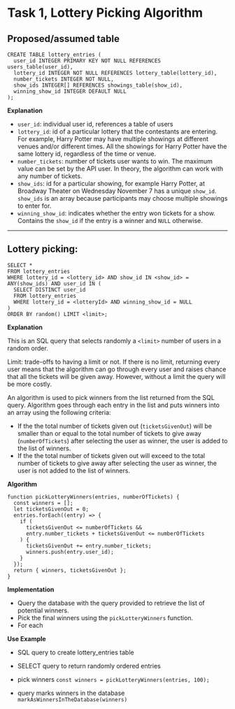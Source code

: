 # Task 1, Lottery Picking Algorithm

## Proposed/assumed table

```
CREATE TABLE lottery_entries (
  user_id INTEGER PRIMARY KEY NOT NULL REFERENCES users_table(user_id),
  lottery_id INTEGER NOT NULL REFERENCES lottery_table(lottery_id),
  number_tickets INTEGER NOT NULL,
  show_ids INTEGER[] REFERENCES showings_table(show_id),
  winning_show_id INTEGER DEFAULT NULL
);

```

**Explanation**

- `user_id`: individual user id, references a table of users
- `lottery_id`: id of a particular lottery that the contestants are entering. For example, Harry Potter may have multiple showings at different venues and/or different times. All the showings for Harry Potter have the same lottery id, regardless of the time or venue.
- `number_tickets`: number of tickets user wants to win. The maximum value can be set by the API user. In theory, the algorithm can work with any number of tickets.
- `show_ids`: id for a particular showing, for example Harry Potter, at Broadway Theater on Wednesday November 7 has a unique `show_id`. `show_ids` is an array because participants may choose multiple showings to enter for.
- `winning_show_id`: indicates whether the entry won tickets for a show. Contains the `show_id` if the entry is a winner and `NULL` otherwise.

---

## Lottery picking:

```
SELECT *
FROM lottery_entries
WHERE lottery_id = <lottery_id> AND show_id IN <show_id> = ANY(show_ids) AND user_id IN (
  SELECT DISTINCT user_id
  FROM lottery_entries
  WHERE lottery_id = <lotteryId> AND winning_show_id = NULL
)
ORDER BY random() LIMIT <limit>;
```

**Explanation**

This is an SQL query that selects randomly a `<limit>` number of users in a random order.

Limit: trade-offs to having a limit or not. If there is no limit, returning every user means that the algorithm can go through every user and raises chance that all the tickets will be given away. However, without a limit the query will be more costly.

An algorithm is used to pick winners from the list returned from the SQL query. Algorithm goes through each entry in the list and puts winners into an array using the following criteria:

- If the the total number of tickets given out (`ticketsGivenOut`) will be smaller than or equal to the total number of tickets to give away (`numberOfTickets`) after selecting the user as winner, the user is added to the list of winners.
- If the the total number of tickets given out will exceed to the total number of tickets to give away after selecting the user as winner, the user is not added to the list of winners.

**Algorithm**

```
function pickLotteryWinners(entries, numberOfTickets) {
  const winners = [];
  let ticketsGivenOut = 0;
  entries.forEach((entry) => {
    if (
      ticketsGivenOut <= numberOfTickets &&
      entry.number_tickets + ticketsGivenOut <= numberOfTickets
    ) {
      ticketsGivenOut += entry.number_tickets;
      winners.push(entry.user_id);
    }
  });
  return { winners, ticketsGivenOut };
}

```

**Implementation**

- Query the database with the query provided to retrieve the list of potential winners.
- Pick the final winners using the `pickLotteryWinners` function.
- For each

**Use Example**

- SQL query to create lottery_entries table

- SELECT query to return randomly ordered entries

- pick winners
  `const winners = pickLotteryWinners(entries, 100);`

- query marks winners in the database
  `markAsWinnersInTheDatabase(winners)`
